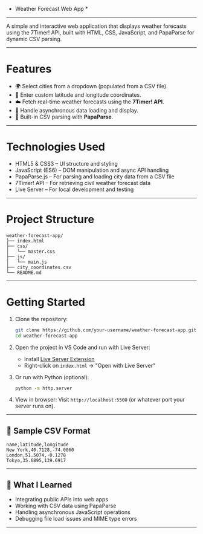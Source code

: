 * Weather Forecast Web App *
----------------------------
A simple and interactive web application that displays weather forecasts using the 7Timer! API, built with HTML, CSS, JavaScript, and PapaParse for dynamic CSV parsing.

---

# Features

* 🌍 Select cities from a dropdown (populated from a CSV file).
* 📍 Enter custom latitude and longitude coordinates.
* ☁️ Fetch real-time weather forecasts using the **7Timer! API**.
* 🔄 Handle asynchronous data loading and display.
* 📄 Built-in CSV parsing with **PapaParse**.

---

# Technologies Used

* HTML5 & CSS3 – UI structure and styling
* JavaScript (ES6) – DOM manipulation and async API handling
* PapaParse.js – For parsing and loading city data from a CSV file
* 7Timer! API – For retrieving civil weather forecast data
* Live Server – For local development and testing

---

# Project Structure

```
weather-forecast-app/
├── index.html
├── css/
│   └── master.css
├── js/
│   └── main.js
├── city_coordinates.csv
└── README.md
```

---

# Getting Started

1. Clone the repository:

   ```bash
   git clone https://github.com/your-username/weather-forecast-app.git
   cd weather-forecast-app
   ```

2. Open the project in VS Code and run with Live Server:

   * Install [Live Server Extension](https://marketplace.visualstudio.com/items?itemName=ritwickdey.LiveServer)
   * Right-click on `index.html` → "Open with Live Server"

3. Or run with Python (optional):

   ```bash
   python -m http.server
   ```

4. View in browser:
   Visit `http://localhost:5500` (or whatever port your server runs on).

---

## 🧪 Sample CSV Format

```csv
name,latitude,longitude
New York,40.7128,-74.0060
London,51.5074,-0.1278
Tokyo,35.6895,139.6917
```

---

## 🧐 What I Learned

* Integrating public APIs into web apps
* Working with CSV data using PapaParse
* Handling asynchronous JavaScript operations
* Debugging file load issues and MIME type errors

---

